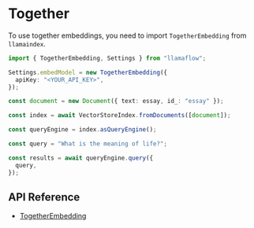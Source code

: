 # Together

To use together embeddings, you need to import `TogetherEmbedding` from `llamaindex`.

```ts
import { TogetherEmbedding, Settings } from "llamaflow";

Settings.embedModel = new TogetherEmbedding({
  apiKey: "<YOUR_API_KEY>",
});

const document = new Document({ text: essay, id_: "essay" });

const index = await VectorStoreIndex.fromDocuments([document]);

const queryEngine = index.asQueryEngine();

const query = "What is the meaning of life?";

const results = await queryEngine.query({
  query,
});
```

## API Reference

- [TogetherEmbedding](../../../api/classes/TogetherEmbedding.md)
